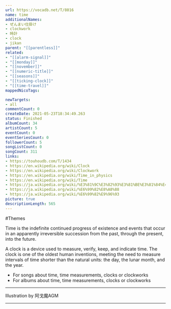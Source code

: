 ```yaml
---
url: https://vocadb.net/T/8016
name: time
additionalNames: 
- ぜんまい仕掛け
- clockwork
- 時計
- clock
- jikan
parent: "[[parentless]]"
related:
- "[[alarm-signal]]"
- "[[monday]]"
- "[[november]]"
- "[[numeric-title]]"
- "[[seasons]]"
- "[[ticking-clock]]"
- "[[time-travel]]"
mappedNicoTags:

newTargets:
- all
commentCount: 0
createDate: 2021-05-23T18:34:49.263
status: Finished
albumCount: 34
artistCount: 5
eventCount: 0
eventSeriesCount: 0
followerCount: 5
songListCount: 0
songCount: 311
links: 
- https://touhoudb.com/T/1434
- https://en.wikipedia.org/wiki/Clock
- https://en.wikipedia.org/wiki/Clockwork
- https://en.wikipedia.org/wiki/Time_in_physics
- https://en.wikipedia.org/wiki/Time
- https://ja.wikipedia.org/wiki/%E3%81%9C%E3%82%93%E3%81%BE%E3%81%84%E4%BB%95%E6%8E%9B%E3%81%91
- https://ja.wikipedia.org/wiki/%E6%99%82%E8%A8%88
- https://ja.wikipedia.org/wiki/%E6%99%82%E9%96%93
picture: true
descriptionLength: 565
---
```


#Themes

Time is the indefinite continued progress of existence and events that occur in an apparently irreversible succession from the past, through the present, into the future.

A clock is a device used to measure, verify, keep, and indicate time. The clock is one of the oldest human inventions, meeting the need to measure intervals of time shorter than the natural units: the day, the lunar month, and the year.

- For songs about time, time measurements, clocks or clockworks
- For albums about time, time measurements, clocks or clockworks
___
Illustration by 阿戈魔AGM

---

